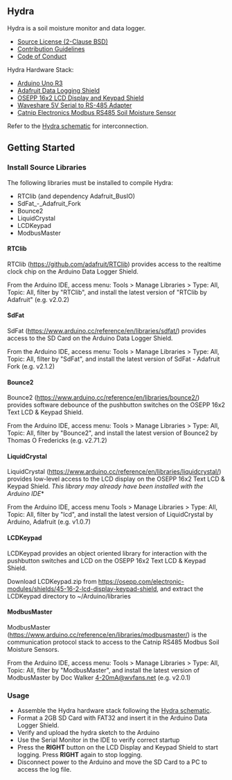 ## **Hydra**

Hydra is a soil moisture monitor and data logger.

* [Source License (2-Clause BSD)](doc/LICENSE.md)
* [Contribution Guidelines](doc/CONTRIBUTING.md)
* [Code of Conduct](doc/CODE_OF_CONDUCT.md)

Hydra Hardware Stack:

  * [Arduino Uno R3](https://store.arduino.cc/products/arduino-uno-rev3)
  * [Adafruit Data Logging Shield](https://www.adafruit.com/product/1141)
  * [OSEPP 16x2 LCD Display and Keypad Shield](https://osepp.com/electronic-modules/shields/45-16-2-lcd-display-keypad-shield)
  * [Waveshare 5V Serial to RS-485 Adapter](https://www.waveshare.com/rs485-board-5v.htm)
  * [Catnip Electronics Modbus RS485 Soil Moisture Sensor](https://www.tindie.com/products/miceuz/modbus-rs485-soil-moisture-sensor-2/)

Refer to the [Hydra schematic](doc/Hydra-SCHEMATIC.pdf) for interconnection.


## Getting Started

### Install Source Libraries

The following libraries must be installed to compile Hydra:

* RTClib (and dependency Adafruit_BusIO)
* SdFat_-_Adafruit_Fork
* Bounce2
* LiquidCrystal
* LCDKeypad
* ModbusMaster

#### RTClib

RTClib (<https://github.com/adafruit/RTClib>) provides access to the realtime clock chip on the Arduino Data Logger Shield.

From the Arduino IDE, access menu: Tools > Manage Libraries > Type: All, Topic: All, filter by "RTClib", and install the latest version of "RTClib by Adafruit" (e.g. v2.0.2)

#### SdFat

SdFat (<https://www.arduino.cc/reference/en/libraries/sdfat/>) provides access to the SD Card on the Arduino Data Logger Shield.

From the Arduino IDE, access menu: Tools > Manage Libraries > Type: All, Topic: All, filter by "SdFat", and install the latest version of SdFat - Adafruit Fork (e.g. v2.1.2)

#### Bounce2

Bounce2 (<https://www.arduino.cc/reference/en/libraries/bounce2/>) provides software debounce of the pushbutton switches on the OSEPP 16x2 Text LCD & Keypad Shield.

From the Arduino IDE, access menu: Tools > Manage Libraries > Type: All, Topic: All, filter by "Bounce2", and install the latest version of Bounce2 by Thomas O Fredericks (e.g. v2.71.2)

#### LiquidCrystal

LiquidCrystal (<https://www.arduino.cc/reference/en/libraries/liquidcrystal/>) provides low-level access to the LCD display on the OSEPP 16x2 Text LCD & Keypad Shield. *This library may already have been installed with the Arduino IDE**

From the Arduino IDE, access menu Tools > Manage Libraries > Type: All, Topic: All, filter by "lcd", and install the latest version of LiquidCrystal by Arduino, Adafruit (e.g. v1.0.7)

#### LCDKeypad

LCDKeypad provides an object oriented library for interaction with the pushbutton switches and LCD on the OSEPP 16x2 Text LCD & Keypad Shield.

Download LCDKeypad.zip from <https://osepp.com/electronic-modules/shields/45-16-2-lcd-display-keypad-shield>, and extract the LCDKeypad directory to \~/Arduino/libraries

#### ModbusMaster

ModbusMaster (<https://www.arduino.cc/reference/en/libraries/modbusmaster/>) is the communication protocol stack to access to the Catnip RS485 Modbus Soil Moisture Sensors.

From the Arduino IDE, access menu: Tools > Manage Libraries > Type: All, Topic: All, filter by "ModbusMaster", and install the latest version of ModbusMaster by Doc Walker 4-20mA@wvfans.net (e.g. v2.0.1)


### Usage

* Assemble the Hydra hardware stack following the [Hydra schematic](doc/Hydra-SCHEMATIC.pdf).
* Format a 2GB SD Card with FAT32 and insert it in the Arduino Data Logger Shield.
* Verify and upload the hydra sketch to the Arduino
* Use the Serial Monitor in the IDE to verify correct startup
* Press the **RIGHT** button on the LCD Display and Keypad Shield to start logging. Press **RIGHT** again to stop logging.
* Disconnect power to the Arduino and move the SD Card to a PC to access the log file.


